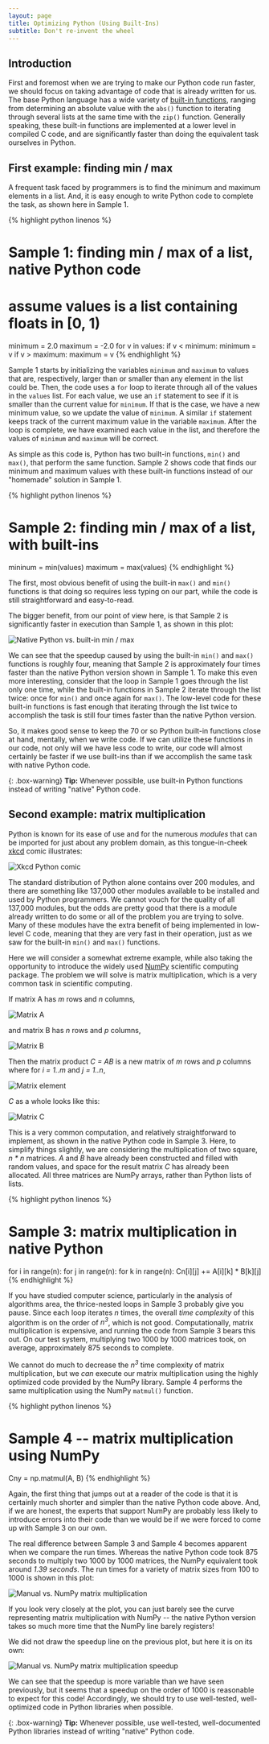 ```yaml
---
layout: page
title: Optimizing Python (Using Built-Ins)
subtitle: Don't re-invent the wheel
---
```


<!---
-------------------------------------------------------------------------------
Introduction section
-------------------------------------------------------------------------------
-->
## Introduction

First and foremost when we are trying to make our Python code run faster, we should 
focus on taking advantage of code that is already written for us. The base Python
language has a wide variety of [built-in functions](https://docs.python.org/3/library/functions.html), 
ranging from determining an absolute value with the `abs()` function to iterating
through several lists at the same time with the `zip()` function. Generally speaking,
these built-in functions are implemented at a lower level in compiled C code, and are 
significantly faster than doing the equivalent task ourselves in Python.

## First example: finding min / max

A frequent task faced by programmers is to find the minimum and maximum elements
in a list. And, it is easy enough to write Python code to complete the task, as 
shown here in Sample 1. 

<!---
-------------------------------------------------------------------------------
Sample 1 - finding min / max of a list, with Python code
-------------------------------------------------------------------------------
-->
{% highlight python linenos %}
# Sample 1: finding min / max of a list, native Python code
# assume values is a list containing floats in [0, 1)
minimum = 2.0
maximum = -2.0
for v in values:
    if v < minimum:
        minimum = v
    if v > maximum:
        maximum = v 
{% endhighlight %}

Sample 1 starts by initializing the variables `minimum` and `maximum` to values that
are, respectively, larger than or smaller than any element in the list could
be. Then, the code uses a `for` loop to iterate through all of the values
in the `values` list. For each value, we use an `if` statement to see if it
is smaller than the current value for `minimum`. If that is the case, we have
a new minimum value, so we update the value of `minimum`. A similar `if` statement
keeps track of the current maximum value in the variable `maximum`. After the 
loop is complete, we have examined each value in the list, and therefore
the values of `minimum` and `maximum` will be correct. 

As simple as this code is, Python has two built-in functions, `min()` and 
`max()`, that perform the same function. Sample 2 shows code that finds our
minimum and maximum values with these built-in functions instead of our
"homemade" solution in Sample 1. 

<!---
-------------------------------------------------------------------------------
Sample 2 - finding min / max of a list, with built-ins
-------------------------------------------------------------------------------
-->
{% highlight python linenos %}
# Sample 2: finding min / max of a list, with built-ins
mininum = min(values)
maximum = max(values)
{% endhighlight %}

The first, most obvious benefit of using the built-in `max()` and `min()` functions
is that doing so requires less typing on our part, while the code is still straightforward
and easy-to-read.

The bigger benefit, from our point of view here, is that Sample 2 is significantly
faster in execution than Sample 1, as shown in this plot:

![Native Python vs. built-in min / max](../../assets/img/built-in.png)

We can see that the speedup caused by using the built-in `min()` and `max()` functions
is roughly four, meaning that Sample 2 is approximately four times faster than the 
native Python version shown in Sample 1. To make this even more interesting, consider that
the loop in Sample 1 goes through the list only one time, while the built-in functions
in Sample 2 iterate through the list twice: once for `min()` and once again for `max()`. 
The low-level code for these built-in functions is fast enough that iterating through
the list twice to accomplish the task is still four times faster than the native Python
version. 

So, it makes good sense to keep the 70 or so Python built-in functions close at hand, mentally,
when we write code. If we can utilize these functions in our code, not only will we 
have less code to write, our code will almost certainly be faster if we use built-ins
than if we accomplish the same task with native Python code.

{: .box-warning}
**Tip:** Whenever possible, use built-in Python functions instead of writing "native" Python code. 

## Second example: matrix multiplication

Python is known for its ease of use and for the numerous *modules* that can be
imported for just about any problem domain, as this tongue-in-cheek 
[xkcd](https://xkcd.com/) comic illustrates:

![Xkcd Python comic](https://imgs.xkcd.com/comics/python.png)

The standard distribution of Python alone contains over 200 modules, and there are
something like 137,000 other modules available to be installed and used by 
Python programmers. We cannot vouch for the quality of all 137,000 modules, 
but the odds are pretty good that there is a module already written to do some or
all of the problem you are trying to solve. Many of these modules have the extra 
benefit of being implemented in low-level C code, meaning that they are very
fast in their operation, just as we saw for the built-in `min()` and `max()`
functions. 

Here we will consider a somewhat extreme example, while also taking the opportunity
to introduce the widely used [NumPy](https://numpy.org/) scientific computing 
package. The problem we will solve is matrix multiplication, which is a very common
task in scientific computing.

If matrix A has *m* rows and *n* columns, 

![Matrix A](../../assets/img/matrix-A.png)

and matrix B has *n* rows and *p* columns,

![Matrix B](../../assets/img/matrix-B.png)

Then the matrix product *C = AB* is a new matrix of *m* rows and *p* columns where
for *i = 1..m* and *j = 1..n*,

![Matrix element](../../assets/img/matrix-element.png)

*C* as a whole looks like this:

![Matrix C](../../assets/img/matrix-C.png)

This is a very common computation, and relatively straightforward to implement, as
shown in the native Python code in Sample 3. Here, to simplify things slightly, we
are considering the multiplication of two square, *n * n* matrices. *A* and *B*
have already been constructed and filled with random values, and space for the
result matrix *C* has already been allocated. All three matrices are NumPy 
arrays, rather than Python lists of lists. 

<!---
-------------------------------------------------------------------------------
Sample 3 -- matrix multiplication in native Python
-------------------------------------------------------------------------------
-->
{% highlight python linenos %}
# Sample 3: matrix multiplication in native Python

for i in range(n):
    for j in range(n):
        for k in range(n):
            Cn[i][j] += A[i][k] * B[k][j]
{% endhighlight %}

If you have studied computer science, particularly in the analysis of algorithms area,
the thrice-nested loops in Sample 3 probably give you pause. Since each loop 
iterates *n* times, the overall *time complexity* of this algorithm is on the order
of *n<sup>3</sup>*, which is not good. Computationally, matrix multiplication is 
expensive, and running the code from Sample 3 bears this out. On our test system,
multiplying two 1000 by 1000 matrices took, on average, approximately 875 seconds
to complete. 

We cannot do much to decrease the *n<sup>3</sup>* time complexity of matrix multiplication,
but we *can* execute our matrix multiplication using the highly optimized code
provided by the NumPy library. Sample 4 performs the same multiplication using the 
NumPy `matmul()` function. 

<!---
-------------------------------------------------------------------------------
Sample 4 -- matrix multiplication using NumPy
-------------------------------------------------------------------------------
-->
{% highlight python linenos %}
# Sample 4 -- matrix multiplication using NumPy

Cny = np.matmul(A, B)
{% endhighlight %}

Again, the first thing that jumps out at a reader of the code is that it is 
certainly much shorter and simpler than the native Python code above. And, if we
are honest, the experts that support NumPy are probably less likely to introduce
errors into their code than we would be if we were forced to come up with 
Sample 3 on our own.

The real difference between Sample 3 and Sample 4 becomes apparent when we compare
the run times. Whereas the native Python code took 875 seconds to multiply two 
1000 by 1000 matrices, the NumPy equivalent took around *1.39 seconds*. The run times
for a variety of matrix sizes from 100 to 1000 is shown in this plot:

![Manual vs. NumPy matrix multiplication](../../assets/img/built-in-mm-comp.png)

If you look very closely at the plot, you can just barely see the curve 
representing matrix multiplication with NumPy -- the native Python version 
takes so much more time that the NumPy line barely registers!

We did not draw the speedup line on the previous plot, but here it is on its
own:

![Manual vs. NumPy matrix multiplication speedup](../../assets/img/built-in-mm-speedup.png)

We can see that the speedup is more variable than we have seen previously, but it seems
that a speedup on the order of 1000 is reasonable to expect for this code! Accordingly,
we should try to use well-tested, well-optimized code in Python libraries when possible.

{: .box-warning}
**Tip:** Whenever possible, use well-tested, well-documented Python libraries instead of
writing "native" Python code. 